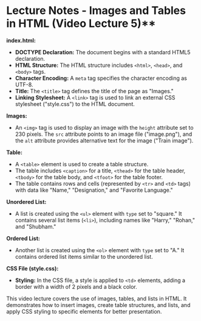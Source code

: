 

# Lecture Notes - Images and Tables in HTML (Video Lecture 5)**

**index.html:**
- **DOCTYPE Declaration:** The document begins with a standard HTML5 declaration.
- **HTML Structure:** The HTML structure includes `<html>`, `<head>`, and `<body>` tags.
- **Character Encoding:** A `meta` tag specifies the character encoding as UTF-8.
- **Title:** The `<title>` tag defines the title of the page as "Images."
- **Linking Stylesheet:** A `<link>` tag is used to link an external CSS stylesheet ("style.css") to the HTML document.

**Images:**
- An `<img>` tag is used to display an image with the `height` attribute set to 230 pixels. The `src` attribute points to an image file ("image.png"), and the `alt` attribute provides alternative text for the image ("Train image").

**Table:**
- A `<table>` element is used to create a table structure.
- The table includes `<caption>` for a title, `<thead>` for the table header, `<tbody>` for the table body, and `<tfoot>` for the table footer.
- The table contains rows and cells (represented by `<tr>` and `<td>` tags) with data like "Name," "Designation," and "Favorite Language."

**Unordered List:**
- A list is created using the `<ul>` element with `type` set to "square." It contains several list items (`<li>`), including names like "Harry," "Rohan," and "Shubham."

**Ordered List:**
- Another list is created using the `<ol>` element with `type` set to "A." It contains ordered list items similar to the unordered list.

**CSS File (style.css):**
- **Styling:** In the CSS file, a style is applied to `<td>` elements, adding a border with a width of 2 pixels and a black color.

This video lecture covers the use of images, tables, and lists in HTML. It demonstrates how to insert images, create table structures, and lists, and apply CSS styling to specific elements for better presentation.
